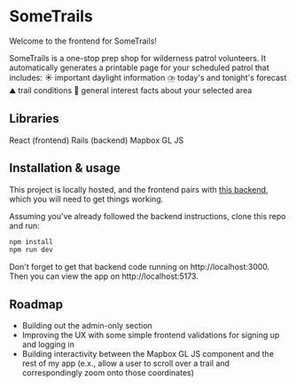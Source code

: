 # SomeTrails

Welcome to the frontend for SomeTrails!

SomeTrails is a one-stop prep shop for wilderness patrol volunteers. It automatically generates a printable page for your scheduled patrol that includes:
:sunny: important daylight information
:cloud_with_lightning_and_rain: today's and tonight's forecast
:mountain: trail conditions
:notebook: general interest facts about your selected area

## Libraries

React (frontend)
Rails (backend)
Mapbox GL JS

## Installation & usage

This project is locally hosted, and the frontend pairs with [this backend](https://github.com/sararsaurus/backend-happy-trails-api), which you will need to get things working.

Assuming you've already followed the backend instructions, clone this repo and run:

```bash
npm install
npm run dev
```

Don't forget to get that backend code running on http://localhost:3000.
Then you can view the app on http://localhost:5173.

## Roadmap

- Building out the admin-only section
- Improving the UX with some simple frontend validations for signing up and logging in
- Building interactivity between the Mapbox GL JS component and the rest of my app (e.x., allow a user to scroll over a trail and correspondingly zoom onto those coordinates)
